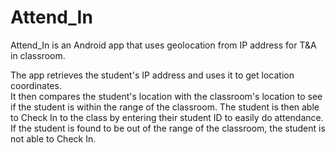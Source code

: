 # Attend_In
Attend_In is an Android app that uses geolocation from IP address for T&amp;A in classroom.

The app retrieves the student's IP address and uses it to get location coordinates.  
It then compares the student's location with the classroom's location to see if the student is within the range of the classroom. 
The student is then able to Check In to the class by entering their student ID to easily do attendance.  
If the student is found to be out of the range of the classroom, the student is not able to Check In. 

